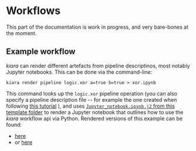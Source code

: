 # Workflows

This part of the documentation is work in progress, and very bare-bones at the moment.

## Example workflow

*kiara* can render different artefacts from pipeline descriptinos, most notably Jupyter notebooks. This can be done via the command-line:

```
kiara render pipeline logic.xor a=true b=true > xor.ipynb
```

This command looks up the `logic.xor` pipeline operation (you can also specify a pipeline description file -- for example the one created when following [this tutorial](/extending_kiara/pipelines/assemble_pipelines) ), and uses [`Jupyter_notebook.ipynb.j2` from this template folder](https://github.com/DHARPA-Project/kiara/tree/develop/src/kiara/resources/templates/render/pipeline/workflow_tutorial) to render a Jupyter notebook that outlines how to use the *kiara* workflow api via Python. Rendered versions of this example can be found:
- [here](xor)
- or [here]()
